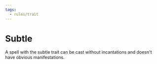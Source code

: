 ```yaml
---
tags:
  - rules/trait
---
```

# Subtle

A spell with the subtle trait can be cast without incantations and doesn't have obvious manifestations.